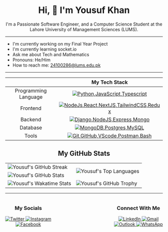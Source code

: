 <div
  align="center"
>

# Hi, 👋 I'm Yousuf Khan
I'm a Passionate Software Engineer, and a Computer Science Student at the Lahore University of Management Sciences (LUMS).
</div>
<hr>

- I'm currently working on my Final Year Project
- I'm currently learning socket.io
- Ask me about Tech and Mathematics
- Pronouns: He/Him
- How to reach me: [24100286@lums.edu.pk](mailto:24100286@lums.edu.pk) 
<hr>

<div align=center>

||My Tech Stack|
|:-:|:-:|
|Programming Language | [![Python,JavaScript,Typescript](https://skillicons.dev/icons?i=python,js,ts)](https://skillicons.dev)|
|Frontend | [![NodeJs,React,NextJS,TailwindCSS,Redux](https://skillicons.dev/icons?i=nodejs,react,nextjs,tailwindcss,redux)](https://skillicons.dev)|
|Backend | [![Django,NodeJS,Express,Mongo](https://skillicons.dev/icons?i=django,nodejs,expressjs,mongo)](https://skillicons.dev)|
|Database | [![MongoDB,Postgres,MySQL](https://skillicons.dev/icons?i=mongodb,postgres,mysql)](https://skillicons.dev)|
|Tools | [![Git,GitHub,VScode,Postman,Bash](https://skillicons.dev/icons?i=git,github,vscode,postman,bash)](https://skillicons.dev)|

## My GitHub Stats

<table>
  <tr>
    <td>
      <img
        src="https://github-readme-streak-stats.herokuapp.com/?user=Yousuf24100286&theme=radical&width=100%"
        alt="Yousuf's GitHub Streak"
      />
    </td>
    <td
      rowspan="2" 
    >
      <img
        src="https://github-readme-stats.vercel.app/api/top-langs/?username=Yousuf24100286&theme=radical"
        alt="Yousuf's Top Languages"
      />
    </td>
  </tr>
  <tr>
    <td>
      <img
        src="https://github-readme-stats.vercel.app/api?username=Yousuf24100286&show_icons=true&theme=radical&count_private=true&width=100%"
        alt="Yousuf's GitHub Stats"
      />
    </td>
  </tr>
  <tr>
    <td>
      <img
        src="https://github-readme-stats.vercel.app/api/wakatime?username=Yousuf24100286&theme=radical"
        alt="Yousuf's Wakatime Stats"
      />
    </td>
    <td>
      <img
        src="https://github-profile-trophy.vercel.app/?username=Yousuf24100286&column=3&theme=radical&no-frame=true&no-bg=true&margin-w=5&margin-h=5"
        alt="Yousuf's GitHub Trophy"
      />
    </td>
  </tr>
</table>

<hr>

<div
  style="display: flex; justify-content: space-between; align-items: center"
>

  <div>
    <h3>My Socials</h3>
    <a
      href="https://twitter.com/m_yousuf1254"
      target="_blank"
      rel="noopener noreferrer"
    >
      <img
        src="https://img.shields.io/badge/Twitter-1DA1F2?style=for-the-badge&logo=twitter&logoColor=white"
        alt="Twitter"
      >
    </a>
    <a
      href="https://www.instagram.com/m.yousuf1254/"
      target="_blank"
      rel="noopener noreferrer"
    >
      <img
        src="https://img.shields.io/badge/Instagram-E4405F?style=for-the-badge&logo=instagram&logoColor=white"
        alt="Instagram"
      >
    </a>
    <br>
    <a
      href="https://www.facebook.com/M.Yousuf1254"
      target="_blank"
      rel="noopener noreferrer"
    >
      <img
        src="https://img.shields.io/badge/Facebook-1877F2?style=for-the-badge&logo=facebook&logoColor=white"
        alt="Facebook"
      >
    </a>
  </div>

  <div>
    <h3>Connect With Me</h3>
    <a
      href="https://www.linkedin.com/in/myk1254/"
      target="_blank"
      rel="noopener noreferrer"
    >
      <img
        src="https://img.shields.io/badge/LinkedIn-0077B5?style=for-the-badge&logo=linkedin&logoColor=white"
        alt="LinkedIn"
      >
    </a>
    <a
      href="mailto:m.yousuf1254@gmail.com"
      target="_blank"
      rel="noopener noreferrer"
    >
      <img
        src="https://img.shields.io/badge/Gmail-D14836?style=for-the-badge&logo=gmail&logoColor=white"
        alt="Gmail"
      >
    </a>
    <br>
    <a
      href="mailto:24100286@lums.edu.pk"
      target="_blank"
      rel="noopener noreferrer"
    >
      <img
        src="https://img.shields.io/badge/Outlook-0078D4?style=for-the-badge&logo=microsoft-outlook&logoColor=white"
        alt="Outlook"
      >
    </a>
    <a
      href="https://wa.me/923320459299"
      target="_blank"
      rel="noopener noreferrer"
    >
      <img
        src="https://img.shields.io/badge/WhatsApp-25D366?style=for-the-badge&logo=whatsapp&logoColor=white"
        alt="WhatsApp"
      >
    </a>
  </div>
</div>

</div>
<!--
**Yousuf24100286/Yousuf24100286** is a ✨ _special_ ✨ repository because its `README.md` (this file) appears on your GitHub profile.

Here are some ideas to get you started:

- 🔭 I’m currently working on ...
- 🌱 I’m currently learning ...
- 👯 I’m looking to collaborate on ...
- 🤔 I’m looking for help with ...
- 💬 Ask me about ...
- 📫 How to reach me: ...
- 😄 Pronouns: ...
- ⚡ Fun fact: ...
-->
